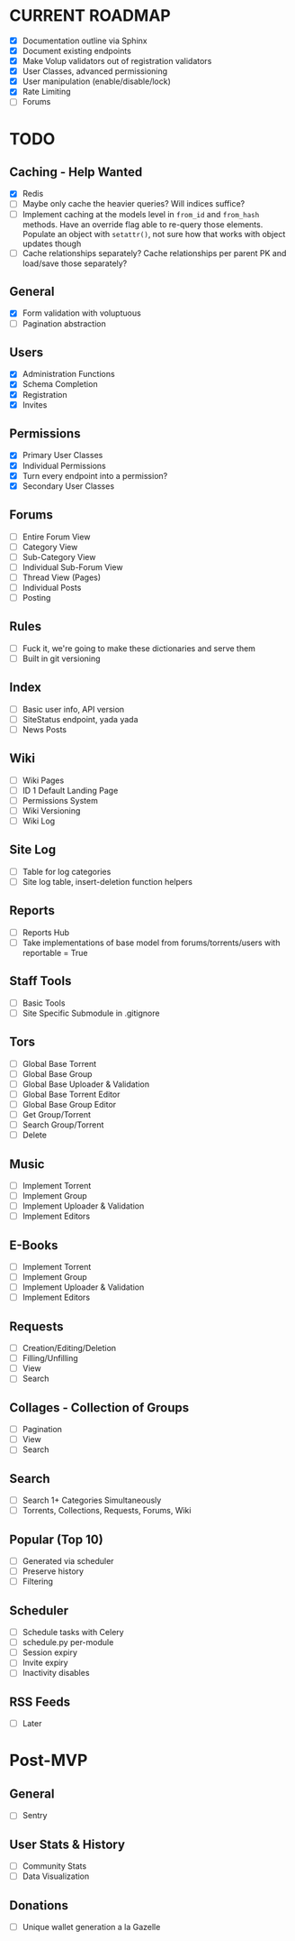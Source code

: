# CURRENT ROADMAP

- [x] Documentation outline via Sphinx
- [x] Document existing endpoints
- [x] Make Volup validators out of registration validators
- [x] User Classes, advanced permissioning
- [x] User manipulation (enable/disable/lock)
- [x] Rate Limiting
- [ ] Forums

# TODO

## Caching - Help Wanted
- [x] Redis
- [ ] Maybe only cache the heavier queries? Will indices suffice?
- [ ] Implement caching at the models level in `from_id` and `from_hash` methods.
      Have an override flag able to re-query those elements.
      Populate an object with `setattr()`, not sure how that works with
      object updates though
- [ ] Cache relationships separately? Cache relationships per parent PK and
      load/save those separately?

## General
- [x] Form validation with voluptuous
- [ ] Pagination abstraction

## Users
- [x] Administration Functions
- [x] Schema Completion
- [x] Registration
- [x] Invites

## Permissions
- [x] Primary User Classes
- [x] Individual Permissions
- [x] Turn every endpoint into a permission?
- [x] Secondary User Classes

## Forums
- [ ] Entire Forum View
- [ ] Category View
- [ ] Sub-Category View
- [ ] Individual Sub-Forum View
- [ ] Thread View (Pages)
- [ ] Individual Posts
- [ ] Posting

## Rules
- [ ] Fuck it, we're going to make these dictionaries and serve them
- [ ] Built in git versioning

## Index
- [ ] Basic user info, API version
- [ ] SiteStatus endpoint, yada yada
- [ ] News Posts

## Wiki
- [ ] Wiki Pages
- [ ] ID 1 Default Landing Page
- [ ] Permissions System
- [ ] Wiki Versioning
- [ ] Wiki Log

## Site Log
- [ ] Table for log categories
- [ ] Site log table, insert-deletion function helpers

## Reports
- [ ] Reports Hub
- [ ] Take implementations of base model from forums/torrents/users with reportable = True

## Staff Tools
- [ ] Basic Tools
- [ ] Site Specific Submodule in .gitignore

## Tors
- [ ] Global Base Torrent
- [ ] Global Base Group
- [ ] Global Base Uploader & Validation
- [ ] Global Base Torrent Editor
- [ ] Global Base Group Editor
- [ ] Get Group/Torrent
- [ ] Search Group/Torrent
- [ ] Delete

## Music
- [ ] Implement Torrent
- [ ] Implement Group
- [ ] Implement Uploader & Validation
- [ ] Implement Editors

## E-Books
- [ ] Implement Torrent
- [ ] Implement Group
- [ ] Implement Uploader & Validation
- [ ] Implement Editors

## Requests
- [ ] Creation/Editing/Deletion
- [ ] Filling/Unfilling
- [ ] View
- [ ] Search

## Collages - Collection of Groups
- [ ] Pagination
- [ ] View
- [ ] Search

## Search
- [ ] Search 1+ Categories Simultaneously
- [ ] Torrents, Collections, Requests, Forums, Wiki

## Popular (Top 10)
- [ ] Generated via scheduler
- [ ] Preserve history
- [ ] Filtering

## Scheduler
- [ ] Schedule tasks with Celery
- [ ] schedule.py per-module
- [ ] Session expiry
- [ ] Invite expiry
- [ ] Inactivity disables

## RSS Feeds
- [ ] Later

# Post-MVP

## General
- [ ] Sentry

## User Stats & History
- [ ] Community Stats
- [ ] Data Visualization

## Donations
- [ ] Unique wallet generation a la Gazelle
